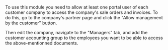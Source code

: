 To use this module you need to allow at least one portal user of each customer company
to access the company's sale orders and invoices. To do this, go to the company's
partner page and click the "Allow management by the customer" button.

Then edit the company, navigate to the "Managers" tab, and add the customer accounting
group to the employees you want to be able to access the above-mentionned documents.

